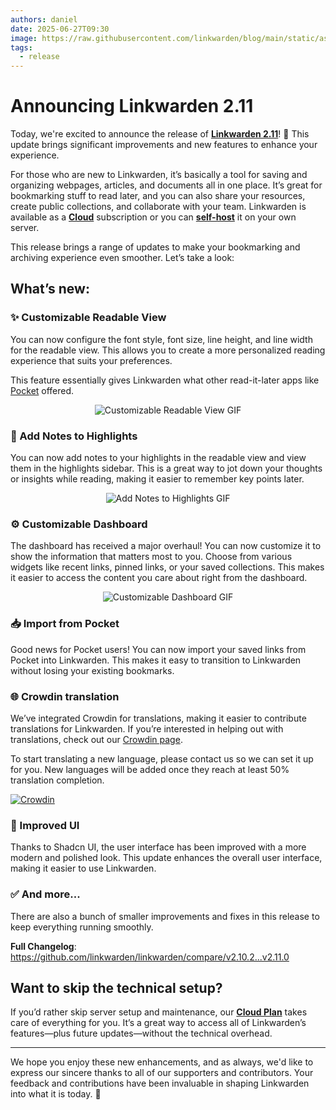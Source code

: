 ```yaml
---
authors: daniel
date: 2025-06-27T09:30
image: https://raw.githubusercontent.com/linkwarden/blog/main/static/assets/social_previews/1.jpg
tags:
  - release
---
```


# Announcing Linkwarden 2.11

Today, we're excited to announce the release of **[Linkwarden 2.11](https://linkwarden.app/?utm_source=Blog&utm_medium=social&utm_campaign=v2_11_announcement)**! 🥳 This update brings significant improvements and new features to enhance your experience.

For those who are new to Linkwarden, it’s basically a tool for saving and organizing webpages, articles, and documents all in one place. It’s great for bookmarking stuff to read later, and you can also share your resources, create public collections, and collaborate with your team. Linkwarden is available as a **[Cloud](https://linkwarden.app/#pricing)** subscription or you can **[self-host](https://docs.linkwarden.app/self-hosting/installation)** it on your own server.

This release brings a range of updates to make your bookmarking and archiving experience even smoother. Let’s take a look:

<!--truncate-->

## What’s new:

### ✨ Customizable Readable View

You can now configure the font style, font size, line height, and line width for the readable view. This allows you to create a more personalized reading experience that suits your preferences.

This feature essentially gives Linkwarden what other read-it-later apps like [Pocket](https://getpocket.com/) offered.

<p align="center">
  <img src="/assets/v2.11/readable.gif" alt="Customizable Readable View GIF" />
</p>

### 📝 Add Notes to Highlights

You can now add notes to your highlights in the readable view and view them in the highlights sidebar. This is a great way to jot down your thoughts or insights while reading, making it easier to remember key points later.

<p align="center">
  <img src="/assets/v2.11/comments.gif" alt="Add Notes to Highlights GIF" />
</p>

### ⚙️ Customizable Dashboard

The dashboard has received a major overhaul! You can now customize it to show the information that matters most to you. Choose from various widgets like recent links, pinned links, or your saved collections. This makes it easier to access the content you care about right from the dashboard.

<p align="center">
  <img src="/assets/v2.11/dashboard.gif" alt="Customizable Dashboard GIF" />
</p>

### 📥 Import from Pocket

Good news for Pocket users! You can now import your saved links from Pocket into Linkwarden. This makes it easy to transition to Linkwarden without losing your existing bookmarks.

### 🌐 Crowdin translation

We’ve integrated Crowdin for translations, making it easier to contribute translations for Linkwarden. If you’re interested in helping out with translations, check out our [Crowdin page](https://crowdin.com/project/linkwarden).

To start translating a new language, please contact us so we can set it up for you. New languages will be added once they reach at least 50% translation completion.

[![Crowdin](https://badges.crowdin.net/linkwarden/localized.svg)](https://crowdin.com/project/linkwarden)

### 🎨 Improved UI

Thanks to Shadcn UI, the user interface has been improved with a more modern and polished look. This update enhances the overall user interface, making it easier to use Linkwarden.

### ✅ And more...

There are also a bunch of smaller improvements and fixes in this release to keep everything running smoothly.

**Full Changelog**: https://github.com/linkwarden/linkwarden/compare/v2.10.2...v2.11.0

## Want to skip the technical setup?

If you’d rather skip server setup and maintenance, our **[Cloud Plan](https://linkwarden.app/#pricing)** takes care of everything for you. It’s a great way to access all of Linkwarden’s features—plus future updates—without the technical overhead.

---

We hope you enjoy these new enhancements, and as always, we'd like to express our sincere thanks to all of our supporters and contributors. Your feedback and contributions have been invaluable in shaping Linkwarden into what it is today. 🚀
